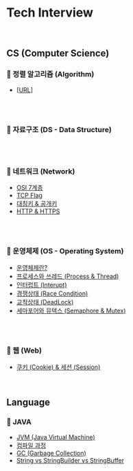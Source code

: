 # Tech Interview

<br />

## CS (Computer Science) 
### 📌 정렬 알고리즘 (Algorithm)
- [[URL]](https://www.notion.so/Algorithm-Technique-e47331c31739421f8f964a388d9ef052)
  
<br />
<br />
  
### 📌 자료구조 (DS - Data Structure)
  
<br />
<br />

### 📌 네트워크 (Network)
- [OSI 7계층](/Network/OSI7계층(OSI7Layer).md)
- [TCP Flag](/Network/TCPFlag.md)
- [대칭키 & 공개키](/Network/대칭키&공개키.md)
- [HTTP & HTTPS](/Network/HTTP&HTTPS.md)

<br />
<br />

### 📌 운영체제 (OS - Operating System)
- [운영체제란?](/OS/운영체제란?.md)
- [프로세스와 쓰레드 (Process & Thread)](/OS/프로세스&쓰레드.md)
- [인터럽트 (Interupt)]()
- [경쟁상태 (Race Condition)](/OS/경쟁상태(RaceCondition).md)
- [교착상태 (DeadLock)](/OS/교착상태(DeadLock).md)
- [세마포어와 뮤텍스 (Semaphore & Mutex)](/OS/세마포어(Semaphore)&뮤텍스(Mutex).md)

<br />
<br />

### 📌 웹 (Web)
- [쿠키 (Cookie) & 세션 (Session)](/Web/쿠키(Cookie)&세션(Session).md)

<br />

## Language
### 📌 JAVA
- [JVM (Java Virtual Machine)](/Java/JVM.md)
- [컴파일 과정](/Java/컴파일과정.md)
- [GC (Garbage Collection)](/Java/GC.md)
- [String vs StringBuilder vs StringBuffer](/Java/StringvsStringBuildervsStringBuffer.md)
